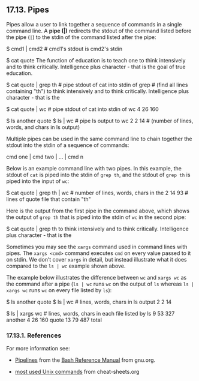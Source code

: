 ## 17.13. Pipes

Pipes allow a user to link together a sequence of commands in a single command line. A **pipe (|)** redirects the stdout of the command listed before the pipe (`|`) to the stdin of the command listed after the pipe:

$ cmd1 | cmd2            # cmd1's stdout is cmd2's stdin

$ cat quote
The function of education is to teach one
to think intensively and to think critically.
Intelligence plus character - that is the
goal of true education.

$ cat quote | grep th   # pipe stdout of cat into stdin of grep
                        # (find all lines containing "th")
to think intensively and to think critically.
Intelligence plus character - that is the

$ cat quote | wc        # pipe stdout of cat into stdin of wc
  4      26     160

$ ls
  another
  quote
$ ls | wc               # pipe ls output to wc
  2       2      14     # (number of lines, words, and chars in ls output)

Multiple pipes can be used in the same command line to chain together the stdout into the stdin of a sequence of commands:

cmd one | cmd two | ... | cmd n

Below is an example command line with two pipes. In this example, the stdout of `cat` is piped into the stdin of `grep th`, and the stdout of `grep th` is piped into the input of `wc`:

$ cat quote | grep th | wc   # number of lines, words, chars in the
  2      14      93          # lines of quote file that contain "th"

Here is the output from the first pipe in the command above, which shows the output of `grep th` that is piped into the stdin of `wc` in the second pipe:

$ cat quote | grep th
to think intensively and to think critically.
Intelligence plus character - that is the

Sometimes you may see the `xargs` command used in command lines with pipes. The `xargs <cmd>` command executes `cmd` on every value passed to it on stdin. We don’t cover `xargs` in detail, but instead illustrate what it does compared to the `ls | wc` example shown above.

The example below illustrates the difference between `wc` and `xargs wc` as the command after a pipe (`ls | wc` runs `wc` on the output of `ls` whereas `ls | xargs wc` runs `wc` on every file listed by `ls`):

$ ls
  another
  quote
$ ls | wc            # lines, words, chars in ls output
  2       2      14

$ ls | xargs wc      # lines, words, chars in each file listed by ls
  9  53 327 another
  4  26 160 quote
 13  79 487 total

### [](https://diveintosystems.org/book/Appendix2/pipe.html#_references)17.13.1. References

For more information see:

- [Pipelines](https://www.gnu.org/software/bash/manual/html_node/Pipelines.html) from the [Bash Reference Manual](https://www.gnu.org/software/bash/manual/html_node/index.html) from gnu.org.
    
- [most used Unix commands](https://www.cheat-sheets.org/project/tldr/command/special-most-used-linux-commands/) from cheat-sheets.org